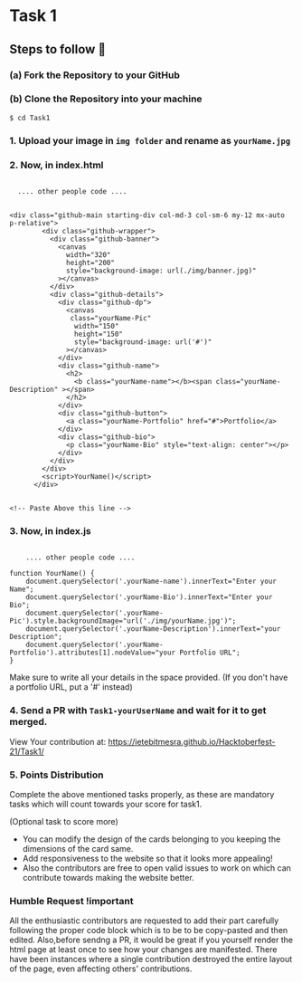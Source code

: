 # Task 1


## Steps to follow :scroll:

###    (a) Fork the Repository to your GitHub 
###    (b) Clone the Repository into your machine
```$ cd Task1 ```

### 1. Upload your image in `img folder` and rename as `yourName.jpg`

### 2. Now, in index.html 

``` Paste the following code below <body> tag..

  .... other people code ....
  

<div class="github-main starting-div col-md-3 col-sm-6 my-12 mx-auto p-relative"> 
        <div class="github-wrapper">
          <div class="github-banner">
            <canvas
              width="320"
              height="200"
              style="background-image: url(./img/banner.jpg)"
            ></canvas>
          </div>
          <div class="github-details">
            <div class="github-dp">
              <canvas
               class="yourName-Pic"
                width="150"
                height="150"
                style="background-image: url('#')"
              ></canvas>
            </div>
            <div class="github-name">
              <h2>
                <b class="yourName-name"></b><span class="yourName-Description" ></span>
              </h2>
            </div>
            <div class="github-button">
              <a class="yourName-Portfolio" href="#">Portfolio</a>
            </div>
            <div class="github-bio">
              <p class="yourName-Bio" style="text-align: center"></p>
            </div>
          </div>
        </div>
        <script>YourName()</script> 
      </div>


<!-- Paste Above this line -->

```
### 3. Now, in index.js

``` Copy below code and paste at bottom of the file 

    .... other people code ....

function YourName() {
    document.querySelector('.yourName-name').innerText="Enter your Name";
    document.querySelector('.yourName-Bio').innerText="Enter your Bio";
    document.querySelector('.yourName-Pic').style.backgroundImage="url('./img/yourName.jpg')";
    document.querySelector('.yourName-Description').innerText="your Description";
    document.querySelector('.yourName-Portfolio').attributes[1].nodeValue="your Portfolio URL";
}

```

Make sure to write all your details in the space provided.
(If you don't have a portfolio URL, put a '#' instead)


### 4. Send a PR with `Task1-yourUserName` and wait for it to get merged. 

View Your contribution at: https://ietebitmesra.github.io/Hacktoberfest-21/Task1/

### 5. Points Distribution

Complete the above mentioned tasks properly, as these are mandatory tasks which will count towards your score for task1.

(Optional task to score more)

- You can modify the design of the cards belonging to you keeping the dimensions of the card same.
- Add responsiveness to the website so that it looks more appealing!
- Also the contributors are free to open valid issues to work on which can contribute towards making the website better.

### Humble Request !important

All the enthusiastic contributors are requested to add their part carefully following the proper code block which is to be to be copy-pasted and then edited. Also,before sendng a PR, it would be great if you yourself render the html page at least once to see how your changes are manifested. There have been instances where a single contribution destroyed the entire layout of the page, even affecting others' contributions.

